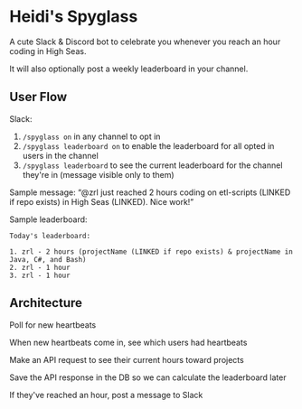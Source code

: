 # Heidi's Spyglass

A cute Slack & Discord bot to celebrate you whenever you reach an hour coding in High Seas.

It will also optionally post a weekly leaderboard in your channel.

## User Flow

Slack:

1. `/spyglass on` in any channel to opt in
2. `/spyglass leaderboard on` to enable the leaderboard for all opted in users in the channel
3. `/spyglass leaderboard` to see the current leaderboard for the channel they're in (message visible only to them)

Sample message: “@zrl just reached 2 hours coding on etl-scripts (LINKED if repo exists) in High Seas (LINKED). Nice work!”

Sample leaderboard:

```
Today's leaderboard:

1. zrl - 2 hours (projectName (LINKED if repo exists) & projectName in Java, C#, and Bash)
2. zrl - 1 hour
3. zrl - 1 hour
```

## Architecture

Poll for new heartbeats

When new heartbeats come in, see which users had heartbeats

Make an API request to see their current hours toward projects

Save the API response in the DB so we can calculate the leaderboard later

If they've reached an hour, post a message to Slack